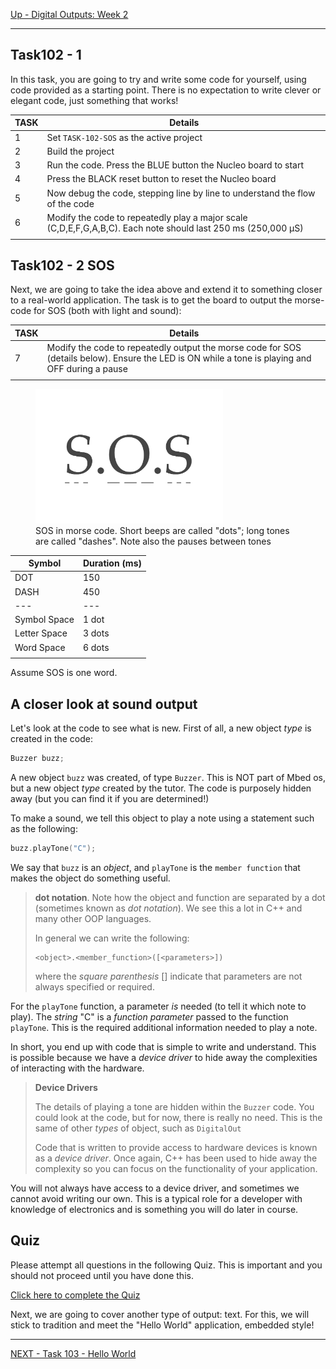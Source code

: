 [Up - Digital Outputs: Week 2](Digital_Outputs_1.md)

--- 

## Task102 - 1
In this task, you are going to try and write some code for yourself, using code provided as a starting point. There is no expectation to write clever or elegant code, just something that works!

| TASK | Details |
| --- | --- |
| 1 | Set `TASK-102-SOS` as the active project |
| 2 | Build the project |
| 3 | Run the code. Press the BLUE button the Nucleo board to start |
| 4 | Press the BLACK reset button to reset the Nucleo board |
| 5 | Now debug the code, stepping line by line to understand the flow of the code |
| 6 | Modify the code to repeatedly play a major scale (C,D,E,F,G,A,B,C). Each note should last 250 ms (250,000 &micro;S)
|| 

## Task102 - 2 SOS
Next, we are going to take the idea above and extend it to something closer to a real-world application. The task is to get the board to output the morse-code for SOS (both with light and sound):

| TASK | Details |
| --- | --- |
| 7 | Modify the code to repeatedly output the morse code for SOS (details below). Ensure the LED is ON while a tone is playing and OFF during a pause |
|| 

<figure>
<img src="../img/sos.png" width=300>
<figcaption>SOS in morse code. Short beeps are called "dots"; long tones are called "dashes". Note also the pauses between tones</figcaption>
</figure>

| Symbol | Duration (ms) |
| --- | --- |
| DOT | 150 |
| DASH | 450 |
| --- | --- |
| Symbol Space | 1 dot |
| Letter Space | 3 dots |
| Word Space | 6 dots |
||  ||

Assume SOS is one word.

## A closer look at sound output
Let's look at the code to see what is new. First of all, a new object _type_ is created in the code:

```C++
Buzzer buzz;
```

A new object `buzz` was created, of type `Buzzer`. This is NOT part of Mbed os, but a new object _type_ created by the tutor. The code is purposely hidden away (but you can find it if you are determined!)

To make a sound, we tell this object to play a note using a statement such as the following:

```C++
buzz.playTone("C");
```

We say that `buzz` is an *object*, and `playTone` is the `member function` that makes the object do something useful. 

> **dot notation**. Note how the object and function are separated by a dot (sometimes known as *dot notation*). We see this a lot in C++ and many other OOP languages.
>
> In general we can write the following:
> ```
> <object>.<member_function>([<parameters>])
> ```
>
> where the _square parenthesis_ [] indicate that parameters are not always specified or required. 

For the `playTone` function, a parameter _is_ needed (to tell it which note to play). The *string* "C" is a *function parameter* passed to the function `playTone`. This is the required additional information needed to play a note.

In short, you end up with code that is simple to write and understand. This is possible because we have a *device driver* to hide away the complexities of interacting with the hardware.

> **Device Drivers** 
>
> The details of playing a tone are hidden within the `Buzzer` code. You could look at the code, but for now, there is really no need. This is the same of other _types_ of object, such as `DigitalOut`
> 
> Code that is written to provide access to hardware devices is known as a *device driver*. Once again, C++ has been used to hide away the complexity so you can focus on the functionality of your application.

You will not always have access to a device driver, and sometimes we cannot avoid writing our own. This is a typical role for a developer with knowledge of electronics and is something you will do later in course.


## Quiz
Please attempt all questions in the following Quiz. This is important and you should not proceed until you have done this.

[Click here to complete the Quiz](https://dle.plymouth.ac.uk/mod/quiz/view.php?id=970322)

Next, we are going to cover another type of output: text. For this, we will stick to tradition and meet the "Hello World" application, embedded style!

---

[NEXT - Task 103 - Hello World](TASK103.md)